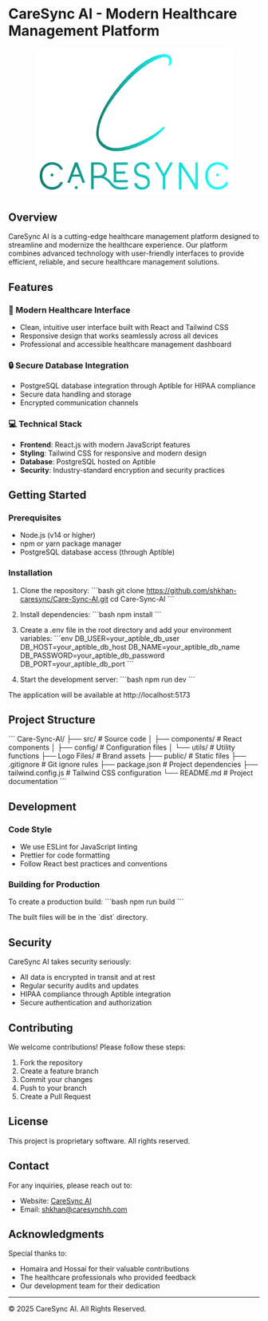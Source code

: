# CareSync AI - Modern Healthcare Management Platform

<div align="center">
  <img src="Logo Files/svg/Color logo - no background.svg" alt="CareSync AI Logo" width="400"/>
</div>

## Overview


CareSync AI is a cutting-edge healthcare management platform designed to streamline and modernize the healthcare experience. Our platform combines advanced technology with user-friendly interfaces to provide efficient, reliable, and secure healthcare management solutions.

## Features

### 🏥 Modern Healthcare Interface
- Clean, intuitive user interface built with React and Tailwind CSS
- Responsive design that works seamlessly across all devices
- Professional and accessible healthcare management dashboard

### 🔒 Secure Database Integration
- PostgreSQL database integration through Aptible for HIPAA compliance
- Secure data handling and storage
- Encrypted communication channels

### 💻 Technical Stack
- **Frontend**: React.js with modern JavaScript features
- **Styling**: Tailwind CSS for responsive and modern design
- **Database**: PostgreSQL hosted on Aptible
- **Security**: Industry-standard encryption and security practices

## Getting Started

### Prerequisites
- Node.js (v14 or higher)
- npm or yarn package manager
- PostgreSQL database access (through Aptible)

### Installation

1. Clone the repository:
\`\`\`bash
git clone https://github.com/shkhan-caresync/Care-Sync-AI.git
cd Care-Sync-AI
\`\`\`

2. Install dependencies:
\`\`\`bash
npm install
\`\`\`

3. Create a .env file in the root directory and add your environment variables:
\`\`\`env
DB_USER=your_aptible_db_user
DB_HOST=your_aptible_db_host
DB_NAME=your_aptible_db_name
DB_PASSWORD=your_aptible_db_password
DB_PORT=your_aptible_db_port
\`\`\`

4. Start the development server:
\`\`\`bash
npm run dev
\`\`\`

The application will be available at http://localhost:5173

## Project Structure

\`\`\`
Care-Sync-AI/
├── src/                    # Source code
│   ├── components/         # React components
│   ├── config/            # Configuration files
│   └── utils/             # Utility functions
├── Logo Files/            # Brand assets
├── public/                # Static files
├── .gitignore            # Git ignore rules
├── package.json          # Project dependencies
├── tailwind.config.js    # Tailwind CSS configuration
└── README.md             # Project documentation
\`\`\`

## Development

### Code Style
- We use ESLint for JavaScript linting
- Prettier for code formatting
- Follow React best practices and conventions

### Building for Production
To create a production build:
\`\`\`bash
npm run build
\`\`\`

The built files will be in the \`dist\` directory.

## Security

CareSync AI takes security seriously:
- All data is encrypted in transit and at rest
- Regular security audits and updates
- HIPAA compliance through Aptible integration
- Secure authentication and authorization

## Contributing

We welcome contributions! Please follow these steps:

1. Fork the repository
2. Create a feature branch
3. Commit your changes
4. Push to your branch
5. Create a Pull Request

## License

This project is proprietary software. All rights reserved.

## Contact

For any inquiries, please reach out to:
- Website: [CareSync AI](https://caresync.ai)
- Email: shkhan@caresynchh.com

## Acknowledgments

Special thanks to:
- Homaira and Hossai for their valuable contributions
- The healthcare professionals who provided feedback
- Our development team for their dedication

---

© 2025 CareSync AI. All Rights Reserved.